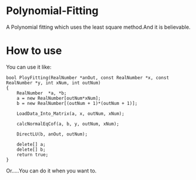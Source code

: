 # Polynomial-Fitting
A Polynomial fitting which uses the least square method.And it is believable.
# How to use
You can use it like:
```
bool PloyFitting(RealNumber *anOut, const RealNumber *x, const RealNumber *y, int xNum, int outNum)
{
    RealNumber  *a, *b;
    a = new RealNumber[outNum*xNum];
    b = new RealNumber[(outNum + 1)*(outNum + 1)];

    LoadData_Into_Matrix(a, x, outNum, xNum);

    calcNormalEqCof(a, b, y, outNum, xNum);

    DirectLU(b, anOut, outNum);

    delete[] a;
    delete[] b;
    return true;
}
```
Or.....You can do it when you want to.
